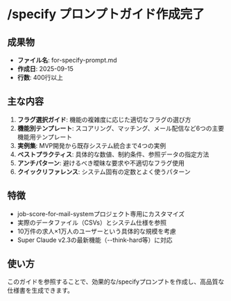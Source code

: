 # /specify プロンプトガイド作成完了

## 成果物
- **ファイル名**: for-specify-prompt.md
- **作成日**: 2025-09-15
- **行数**: 400行以上

## 主な内容
1. **フラグ選択ガイド**: 機能の複雑度に応じた適切なフラグの選び方
2. **機能別テンプレート**: スコアリング、マッチング、メール配信など6つの主要機能用テンプレート
3. **実例集**: MVP開発から既存システム統合まで4つの実例
4. **ベストプラクティス**: 具体的な数値、制約条件、参照データの指定方法
5. **アンチパターン**: 避けるべき曖昧な要求や不適切なフラグ使用
6. **クイックリファレンス**: システム固有の定数とよく使うパターン

## 特徴
- job-score-for-mail-systemプロジェクト専用にカスタマイズ
- 実際のデータファイル（CSVs）とシステム仕様を参照
- 10万件の求人×1万人のユーザーという具体的な規模を考慮
- Super Claude v2.3の最新機能（--think-hard等）に対応

## 使い方
このガイドを参照することで、効果的な/specifyプロンプトを作成し、高品質な仕様書を生成できます。